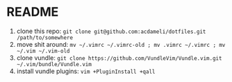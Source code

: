 README
======

1. clone this repo: `git clone git@github.com:acdameli/dotfiles.git /path/to/somewhere`
2. move shit around: `mv ~/.vimrc ~/.vimrc-old ; mv .vimrc ~/.vimrc ; mv ~/.vim ~/.vim-old`
3. clone vundle: `git clone https://github.com/VundleVim/Vundle.vim.git ~/.vim/bundle/Vundle.vim`
4. install vundle plugins: `vim +PluginInstall +qall`

